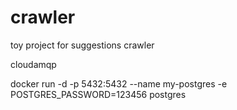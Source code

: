 # crawler
toy project for suggestions crawler

cloudamqp

docker run -d -p 5432:5432 --name my-postgres -e POSTGRES_PASSWORD=123456 postgres